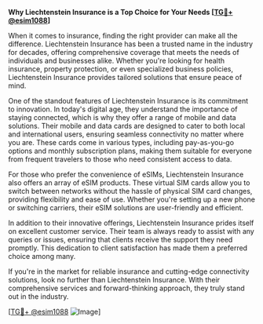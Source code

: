 **Why Liechtenstein Insurance is a Top Choice for Your Needs [[TG💪+ @esim1088](https://t.me/s/esim1088)]**

When it comes to insurance, finding the right provider can make all the difference. Liechtenstein Insurance has been a trusted name in the industry for decades, offering comprehensive coverage that meets the needs of individuals and businesses alike. Whether you're looking for health insurance, property protection, or even specialized business policies, Liechtenstein Insurance provides tailored solutions that ensure peace of mind.

One of the standout features of Liechtenstein Insurance is its commitment to innovation. In today's digital age, they understand the importance of staying connected, which is why they offer a range of mobile and data solutions. Their mobile and data cards are designed to cater to both local and international users, ensuring seamless connectivity no matter where you are. These cards come in various types, including pay-as-you-go options and monthly subscription plans, making them suitable for everyone from frequent travelers to those who need consistent access to data.

For those who prefer the convenience of eSIMs, Liechtenstein Insurance also offers an array of eSIM products. These virtual SIM cards allow you to switch between networks without the hassle of physical SIM card changes, providing flexibility and ease of use. Whether you're setting up a new phone or switching carriers, their eSIM solutions are user-friendly and efficient.

In addition to their innovative offerings, Liechtenstein Insurance prides itself on excellent customer service. Their team is always ready to assist with any queries or issues, ensuring that clients receive the support they need promptly. This dedication to client satisfaction has made them a preferred choice among many.

If you're in the market for reliable insurance and cutting-edge connectivity solutions, look no further than Liechtenstein Insurance. With their comprehensive services and forward-thinking approach, they truly stand out in the industry.

[[TG💪+ @esim1088](https://t.me/s/esim1088) ![Image](https://i.postimg.cc/Y0z9fWf4/image.png)]